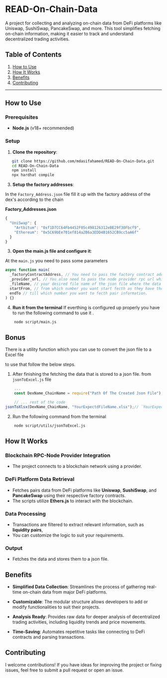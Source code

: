 # READ-On-Chain-Data

A project for collecting and analyzing on-chain data from DeFi platforms like Uniswap, SushiSwap, PancakeSwap, and more. This tool simplifies fetching on-chain information, making it easier to track and understand decentralized trading activities.

## Table of Contents

1. [How to Use](#how-to-use)
2. [How It Works](#how-it-works)
3. [Benefits](#benefits)
4. [Contributing](#contributing)

---

## How to Use

### Prerequisites

- **Node.js** (v18+ recommended)

### Setup

1. **Clone the repository**:

```bash
   git clone https://github.com/mdasifahamed/READ-On-Chain-Data.git
   cd READ-On-Chain-Data
   npm install
   npx hardhat compile
```

3. **Setup the factory addresses**:

In the `Factory_Address.json` file fill it up with the factory address of the dex's according to the chain

**Factory_Addresses.json**

```javascript
{
  "UniSwap": {
    "Artbitum": "0xf1D7CC64Fb4452F05c498126312eBE29f30Fbcf9",
    "Ethereum": "0x5C69bEe701ef814a2B6a3EDD4B1652CB9cc5aA6f"
  }
}
```

3. **Open the main.js file and configure it**:

At the `main.js` you need to pass some parameters

```javascript
async function main(
  _factoryContractAddress, // You need to pass the factory contract address which you can get from the from the Factory_Address.json file by loading it to the main.js file exapmle id given on file
  _provider_url, // You also need to pass the node provider rpc url which also can be get from the Mainnet_URL.json by loading it to the main.js file example is given already
  _fileName, // your desired file name of the json file where the data will be stored for further use/analyze
  startFrom, // from which number you want start fecth as they have thousands of pairs by this way you can limit the fecthing
  endTo // till which number you want to fecth pair information.
) {}
```

4. **Run it from the terminal**
   If everthing is configured up properly you have to run the following command to use it .

```bash
    node script/main.js
```

## Bonus

There is a utility function which you can use to convert the json file to a Excel file

to use that follow the below steps.

1. After finishing the fetching the data that is stored to a json file.
   from `jsonToExcel.js` file

```javascript
    ...
    const DexName_ChainName = require("Path Of The Created Json File"); // define the path of the json file that has the on-chain data which is fetched from dex.

    // ... rest of the code
jsonToXlsx(DexName_ChainName, "YourExpectdFileName.xlsx");// `YourExpectdFileName` just replace it with your desired name or you keep it as it if you want.
```

2. Run the following command from the terminal

```bash
    node script/utils/jsonToExcel.js
```

## How It Works

### Blockchain RPC-Node Provider Integration

- The project connects to a blockchain network using a provider.

### DeFi Platform Data Retrieval

- Fetches pairs data from DeFi platforms like **Uniswap**, **SushiSwap**, and **PancakeSwap** using their respective factory contracts.
- The scripts utilize **Ethers.js** to interact with the blockchain.

### Data Processing

- Transactions are filtered to extract relevant information, such as **liquidity pairs**,
- You can customize the logic to suit your requirements.

### Output

- Fetches the data and stores them to a json file.

## Benefits

- **Simplified Data Collection**: Streamlines the process of gathering real-time on-chain data from major DeFi platforms.

- **Customizable**: The modular structure allows developers to add or modify functionalities to suit their projects.

- **Analysis Ready**: Provides raw data for deeper analysis of decentralized trading activities, including liquidity trends and price movements.

- **Time-Saving**: Automates repetitive tasks like connecting to DeFi contracts and parsing transactions.

## Contributing

I welcome contributions! If you have ideas for improving the project or fixing issues, feel free to submit a pull request or open an issue.

